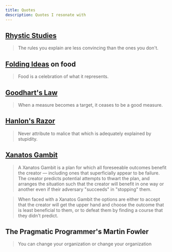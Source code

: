```yaml
---
title: Quotes
description: Quotes I resonate with
---
```

## [Rhystic Studies](https://www.youtube.com/@RhysticStudies)
> The rules you explain are less convincing than the ones you don't.

## [Folding Ideas](https://www.youtube.com/c/FoldingIdeas) on food
> Food is a celebration of what it represents.

## [Goodhart's Law](https://en.wikipedia.org/wiki/Goodhart%27s_law)
> When a measure becomes a target, it ceases to be a good measure.

## [Hanlon's Razor](https://en.wikipedia.org/wiki/Hanlon%27s_razor)
> Never attribute to malice that which is adequately explained by stupidity.

## [Xanatos Gambit](https://tvtropes.org/pmwiki/pmwiki.php/Main/XanatosGambit)

> A Xanatos Gambit is a plan for which all foreseeable outcomes benefit the creator — including ones that superficially appear to be failure. The creator predicts potential attempts to thwart the plan, and arranges the situation such that the creator will benefit in one way or another even if their adversary "succeeds" in "stopping" them. 

> When faced with a Xanatos Gambit the options are either to accept that the creator will get the upper hand and choose the outcome that is least beneficial to them, or to defeat them by finding a course that they didn't predict. 

## The Pragmatic Programmer's  Martin Fowler
> You can change your organization or change your organization
